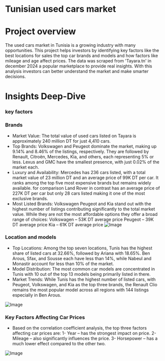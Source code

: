 # Tunisian used cars market

# Project overview
The used cars market in Tunisia is a growing industry with many opportunities. This project helps investors by identifying key factors like the best locations for sales the top car brands and models and how factors like mileage and age affect prices. The data was scraped from 'Tayara.tn' in december 2024 a popular marketplace to provide real insights. With this analysis investors can better understand the market and make smarter decisions.

# Insights Deep-Dive

### key factors

### Brands
- Market Value: The total value of used cars listed on Tayara is approximately 240 million DT for just 4,410 cars.
- Top Brands: Volkswagen and Peugeot dominate the market, making up 9.14% and 8.46% of the listings, respectively. They are followed by Renault, Citroën, Mercedes, Kia, and others, each representing 5% or less. Lexus and GMC have the smallest presence, with just 0.02% of the market each.
- Luxury and Availability: Mercedes has 236 cars listed, with a total market value of 23 million DT and an average price of 99K DT per car. It ranks among the top five most expensive brands but remains widely available. for comparison Land Rover in contrast has an average price of 227K DT per car but only 28 cars listed making it one of the most exclusive brands.
- Most Listed Brands: Volkswagen Peugeot and Kia stand out with the highest number of listings contributing significantly to the total market value. While they are not the most affordable options they offer a broad range of choices:
Volkswagen – 53K DT average price
Peugeot – 39K DT average price
Kia – 61K DT average price
![Image](https://github.com/user-attachments/assets/03b2483f-82e9-4aa8-b7c7-68c1ebfe2376)

### Location and models

- Top Locations: Among the top seven locations, Tunis has the highest share of listed cars at 32.66%, followed by Ariana with 18.65%. Ben Arous, Sfax, and Sousse each have less than 14%, while Nabeul and Monastir account for less than 10% of the market.
- Model Distribution: The most common car models are concentrated in Tunis with 10 out of the top 13 models being primarily listed in there.
- Market Trends: While Tunis has the highest number of listed cars, with Peugeot, Volkswagen, and Kia as the top three brands, the Renault Clio remains the most popular model across all regions with 144 listings especially in Ben Arous.

![Image](https://github.com/user-attachments/assets/16c49c50-baeb-4dc6-b372-ca4bcbfbd04f)

### Key Factors Affecting Car Prices

- Based on the correlation coefficient analysis, the top three factors affecting car prices are:
1- Year – has the strongest impact on price.
2- Mileage – also significantly influences the price.
3- Horsepower – has a much lower effect compared to the other two.



![Image](https://github.com/user-attachments/assets/cd61a0c2-2102-450d-b286-6e74ca91aff9)
